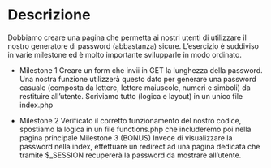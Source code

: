 # Descrizione
Dobbiamo creare una pagina che permetta ai nostri utenti di utilizzare il nostro generatore di password (abbastanza) sicure. L’esercizio è suddiviso in varie milestone ed è molto importante svilupparle in modo ordinato.

- Milestone 1
Creare un form che invii in GET la lunghezza della password. Una nostra funzione utilizzerà questo dato per generare una password casuale (composta da lettere, lettere maiuscole, numeri e simboli) da restituire all’utente.
Scriviamo tutto (logica e layout) in un unico file index.php


- Milestone 2
Verificato il corretto funzionamento del nostro codice, spostiamo la logica in un file functions.php che includeremo poi nella pagina principale
Milestone 3 (BONUS)
Invece di visualizzare la password nella index, effettuare un redirect ad una pagina dedicata che tramite $_SESSION recupererà la password da mostrare all’utente.